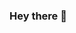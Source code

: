 ### Hey there 👋

<!--
**chasem151/chasem151** is a ✨ _special_ ✨ repository because its `README.md` (this file) appears on your GitHub profile.

Formal Training awaiting a full-time sponsorship:
- [✔️] Computer Engineering with a concentration in Machine Learning alumni from Boston University
- [✔️] Part-time IT contractor
- [✔️] Part-time IT support engineer
- [✔️] Engineering fellow, machine learning intern for two companies
- [✔️] Amazon contractor writing code and performing data collection experiments
- [🔄] Full-time Junior Data Scientist or Data Engineer for a Public IPO company (underway)
- 🔭 Currently working on optical Support Vector Machines
- 🌱 Growing novice to the study of quantitative finance
- 🔄 Looking to collaborate on defensive security, applied machine learning, and statistics
- 🤔 I am looking for help mainly with seeking a full-time role!
- 💬 Ask me about music!
- 📫 Work cell & email: +1 774-245-5858, chasemai@amazon.com

-->

